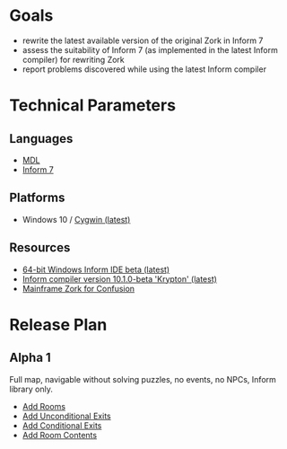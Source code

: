 # Goals
* rewrite the latest available version of the original Zork in Inform 7
* assess the suitability of Inform 7 (as implemented in the latest Inform compiler) for rewriting Zork
* report problems discovered while using the latest Inform compiler
# Technical Parameters
## Languages
* [MDL](https://en.wikipedia.org/wiki/MDL_(programming_language))
* [Inform 7](https://en.wikipedia.org/wiki/Inform#Inform_7)
## Platforms
* Windows 10 / [Cygwin (latest)](https://www.cygwin.com/)
## Resources
* [64-bit Windows Inform IDE beta (latest)](https://github.com/DavidKinder/Windows-Inform7)
* [Inform compiler version 10.1.0-beta 'Krypton' (latest)](https://github.com/ganelson/inform)
* [Mainframe Zork for Confusion](https://github.com/heasm66/mdlzork)
# Release Plan
## Alpha 1
Full map, navigable without solving puzzles, no events, no NPCs, Inform library only.
* [Add Rooms](https://github.com/zil-transformation/Zork/issues/1)
* [Add Unconditional Exits](https://github.com/zil-transformation/Zork/issues/2)
* [Add Conditional Exits](https://github.com/zil-transformation/Zork/issues/3)
* [Add Room Contents](https://github.com/zil-transformation/Zork/issues/4)
